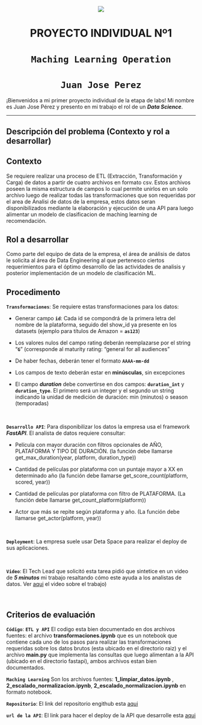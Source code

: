 
<p align=center><img src=https://datascientest.com/es/wp-content/uploads/sites/7/2020/11/illu_machine_learning_blog-19-1024x562.png.webp><p>

# <h1 align=center> **PROYECTO INDIVIDUAL Nº1** </h1>

# <h1 align=center>**`Maching Learning Operation`**</h1>
## <h1 align=center>**`Juan Jose Perez`**</h1>



¡Bienvenidos a mi primer proyecto individual de la etapa de labs! Mi nombre es Juan Jose Pérez y presento en mi trabajo el rol de un ***Data Science***.  

<hr>  

## **Descripción del problema (Contexto y rol a desarrollar)**

## Contexto

Se requiere realizar una proceso de ETL (Extracción, Transformación y Carga) de datos a partir de cuatro archivos en formato csv. Estos archivos poseen la misma estructura de campos lo cual permite unirlos en un solo archivo luego de realizar todas las transformaciones que son requeridas por el area de Analisi de datos de la empresa, estos datos seran  disponibilizados  mediante la elaboración y ejecución de una API para luego alimentar un modelo de clasificacion de maching learning de recomendación.



## Rol a desarrollar

Como parte del equipo de data de la empresa, el área de análisis de datos le solicita al área de Data Engineering al que pertenesco ciertos requerimientos para el óptimo desarrollo de las actividades de analisis y posterior implementación de un modelo de clasificación ML. 



## **Procedimento**

**`Transformaciones`**:  Se requiere estas transformaciones para los datos:


+ Generar campo **`id`**: Cada id se compondrá de la primera letra del nombre de la plataforma, seguido del show_id ya presente en los datasets (ejemplo para títulos de Amazon = **`as123`**)

+ Los valores nulos del campo rating deberán reemplazarse por el string “**`G`**” (corresponde al maturity rating: “general for all audiences”

+ De haber fechas, deberán tener el formato **`AAAA-mm-dd`**

+ Los campos de texto deberán estar en **minúsculas**, sin excepciones

+ El campo ***duration*** debe convertirse en dos campos: **`duration_int`** y **`duration_type`**. El primero será un integer y el segundo un string indicando la unidad de medición de duración: min (minutos) o season (temporadas)

<br/>

**`Desarrollo API`**:  Para disponibilizar los datos la empresa usa el framework ***FastAPI***. El analista de datos requiere consultar:

+ Película con mayor duración con filtros opcionales de AÑO, PLATAFORMA Y TIPO DE DURACIÓN. (la función debe llamarse get_max_duration(year, platform, duration_type))

+ Cantidad de películas por plataforma con un puntaje mayor a XX en determinado año (la función debe llamarse get_score_count(platform, scored, year))

+ Cantidad de películas por plataforma con filtro de PLATAFORMA. (La función debe llamarse get_count_platform(platform))

+ Actor que más se repite según plataforma y año. (La función debe llamarse get_actor(platform, year))
<br/>


**`Deployment`**: La empresa suele usar Deta Space  para realizar el deploy de sus aplicaciones.
<br/>

<br/>

**`Video`**: El Tech Lead que solicitó esta tarea pidió que sintetice en un video de ***5 minutos*** mi trabajo resaltando cómo este ayuda a los analistas de datos. Ver [aqui](https://youtu.be/gRosvacOKNs) el video sobre el trabajo)


<br/>

## **Criterios de evaluación**

**`Código`**: **`ETL y API`** El codigo esta bien documentado en dos archivos fuentes: el archivo **transformaciones.ipynb** que es un notebook que contiene cada uno de los pasos para realizar las transformaciones requeridas sobre los datos brutos (esta ubicado en el directorio raiz) y el archivo **main.py** que implementa las consultas que luego alimentan a la API (ubicado en el directorio fastapi), ambos archivos estan bien documentados.

**`Maching Learning`** Son los archivos fuentes:  **1_limpiar_datos.ipynb** , **2_escalado_normalizacion.ipynb**, **2_escalado_normalizacion.ipynb** en formato notebook. 

**`Repositorio`**: El link del repositorio engithub esta [aqui](https://github.com/gurufractal/PI01-MachineLearnigOperations.git) 

**`url de la API`**: El link para hacer el deploy de la API que desarrolle esta [aqui](https://peliculas-2-e7945481.deta.app/)



<br/>

